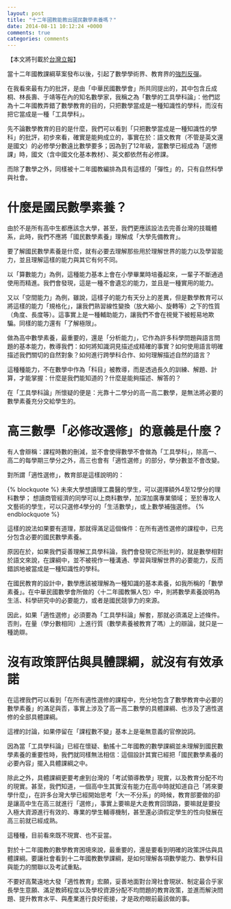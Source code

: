 ```yaml
---
layout: post
title: "十二年國教能教出國民數學素養嗎？"
date: 2014-08-11 10:12:24 +0000
comments: true
categories: comments
---
```


【本文將刊載於[台灣立報](http://www.lihpao.com/)】

當十二年國教課綱草案發布以後，引起了數學學術界、教育界的[強烈反彈](http://www.math.ncku.edu.tw/petition/status.php)。

在我看來最有力的批評，是由「中華民國數學會」所共同提出的，其中包含丘成桐、林長壽、于靖等在內的知名數學家，我稱之為「數學的工具學科論」：他們認為十二年國教弄錯了數學教育的目的，只把數學當成是一種知識性的學科，而沒有把它當成是一種「工具學科」。

先不論數學教育的目的是什麼，我們可以看到「只把數學當成是一種知識性的學科」的批評，初步來看，確實是能夠成立的，事實在於：語文教育（不管是英文還是國文）的必修學分數遠比數學要多；因為到了12年級，當數學已經成為「選修課」時，國文（含中國文化基本教材）、英文都依然有必修課。

而除了數學之外，同樣被十二年國教編排為具有這樣的「彈性」的，只有自然科學與社會。

<!-- more -->

# 什麼是國民數學素養？

由於不是所有高中生都應該念大學，甚至，我們更應該設法去完善台灣的技職體系，此時，我們不應將「國民數學素養」理解成「大學先備教育」。

要了解國民數學素養是什麼，就有必要去理解那些用於理解世界的能力以及學習能力，並且理解這樣的能力與其它有何不同。

以「算數能力」為例，這種能力基本上會在小學畢業時培養起來，一輩子不斷通過使用而精進。我們會發現，這是一種不會遺忘的能力，並且是一種實用的能力。

又以「空間能力」為例，雖說，這樣子的能力有天分上的差異，但是數學教育可以將這樣的能力「規格化」，讓我們熟習線性變換（放大縮小、旋轉等）之下的性質（角度、長度等）。這事實上是一種輔助能力，讓我們不會在視覺下被輕易地欺騙。同樣的能力還有「了解極限」。

做為高中數學素養，最重要的，還是「分析能力」，它作為許多科學問題與語言問題的基本能力，教導我們：如何將知識洞見描述成精確的事實？如何使用語言明確描述我們關切的自然對象？如何進行跨學科合作、如何理解描述自然的語言？

這種種能力，不在數學中作為「科目」被教導，而是透過長久的訓練、解題、計算，才能掌握：什麼是我們能知道的？什麼是能夠描述、解答的？

在「工具學科論」所懷疑的便是：光靠十二學分的高一高二數學，是無法將必要的數學素養充分交給學生的。

# 高三數學「必修改選修」的意義是什麼？

有人會辯稱：課程時數的刪減，並不會使得數學不會做為「工具學科」，除高一、高二的每學期三學分之外，高三也會有「適性選修」的部分，學分數並不會改變。

對所謂「適性選修」，教育部是這樣說明的：

{% blockquote %}
未來大學想讀理工農醫的學生，可以選擇額外4至12學分的理科數學；
想讀商管經濟的同學可以上商科數學，加深加廣專業領域；
至於專攻人文藝術的學生，可以只選修4學分的「生活數學」，或上數學補強選修。
{% endblockquote %}

這樣的說法如果要有道理，那就得滿足這個條件：在所有適性選修的課程中，已充分包含必要的國民數學素養。

原因在於，如果我們妥善理解工具學科論，我們會發現它所批判的，就是數學相對於語文來說，在課綱中，並不被視作一種溝通、學習與理解世界的必要能力，反而錯誤地被當成是一種知識性的學科。

在國民教育的設計中，數學應該被理解為一種知識的基本素養，如我所稱的「數學素養」。在中華民國數學會所做的〈十二年國教懶人包〉中，則將數學素養說明為生活、科學研究中的必要能力，或者是國民競爭力的來源。

因此，如果「適性選修」必須要為「工具學科論」解套，那就必須滿足上述條件。否則，在量（學分數相同）上進行質（數學素養被教育了嗎）上的辯論，就只是一種詭辯。

# 沒有政策評估與具體課綱，就沒有有效承諾

在這裡我們可以看到「在所有適性選修的課程中，充分地包含了數學教育中必要的數學素養」的滿足與否，事實上涉及了高一高二數學的具體課綱、也涉及了適性選修的全部具體課綱。

這裡的討論，如果停留在「課程數不變」基本上是毫無意義的官僚說詞。

因為當「工具學科論」已經在懷疑、動搖十二年國教的數學課綱並未理解到國民數學素養的重要性時，我們就同樣無法相信：這個設計其實已經把「國民數學素養的必要內容」擺入具體課綱之中。

除此之外，具體課綱更要考慮到台灣的「考試領導教學」現實，以及教育分配不均的現實。甚至，我們知道，一個高中生其實沒有能力在高中時就知道自己「將來要學什麼」，在許多台灣大學已經開始思考「大一不分系」的時候，教育部要做的卻是讓高中生在高三就進行「選修」，事實上要嘛是大走教育回頭路，要嘛就是要投入極大資源進行有效的、專業的學生輔導機制，甚至還必須假定學生的性向發展在高三前就已經成熟。

這種種，目前看來既不現實、也不妥當。

對於十二年國教的數學教育困境來說，最重要的，還是要看到明確的政策評估與具體課綱。要讓社會看到十二年國教數學課綱，是如何理解各項數學能力、數學科目與能力的關聯以及考試重點。

不要好高騖遠地大發「適性教育」宏願，妥善地面對台灣社會現狀、制定最合乎家長學生意願、滿足教師程度以及學校資源分配不均問題的教育政策，並進而解決問題、提升教育水平、與產業進行良好銜接，才是政府眼前最該做的事。
